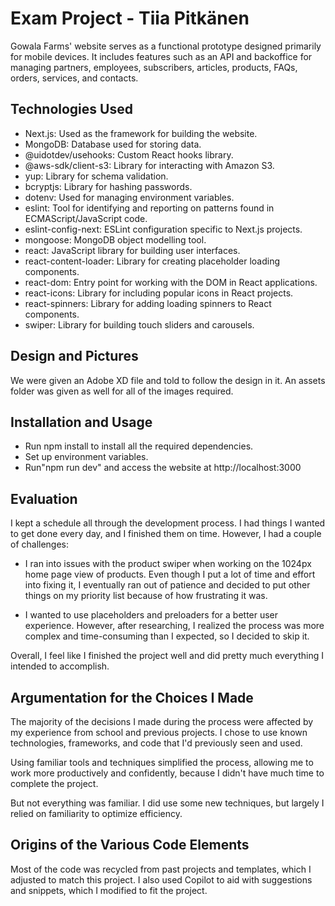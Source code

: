 # Exam Project - Tiia Pitkänen



Gowala Farms' website serves as a functional prototype designed primarily for mobile devices. It includes features such as an API and backoffice for managing partners, employees, subscribers, articles, products, FAQs, orders, services, and contacts.


## Technologies Used

- Next.js: Used as the framework for building the website.
- MongoDB: Database used for storing data.
- @uidotdev/usehooks: Custom React hooks library.
- @aws-sdk/client-s3: Library for interacting with Amazon S3.
- yup: Library for schema validation.
- bcryptjs: Library for hashing passwords.
- dotenv: Used for managing environment variables.
- eslint: Tool for identifying and reporting on patterns found in ECMAScript/JavaScript code.
- eslint-config-next: ESLint configuration specific to Next.js projects.
- mongoose: MongoDB object modelling tool.
- react: JavaScript library for building user interfaces.
- react-content-loader: Library for creating placeholder loading components.
- react-dom: Entry point for working with the DOM in React applications.
- react-icons: Library for including popular icons in React projects.
- react-spinners: Library for adding loading spinners to React components.
- swiper: Library for building touch sliders and carousels.


## Design and Pictures
We were given an Adobe XD file and told to follow the design in it. An assets folder was given as well for all of the images required.



## Installation and Usage

- Run npm install to install all the required dependencies.
- Set up environment variables. 
- Run"npm run dev" and access the website at http://localhost:3000





## Evaluation
I kept a schedule all through the development process. I had things I wanted to get done every day, and I finished them on time. However, I had a couple of challenges:

- I ran into issues with the product swiper when working on the 1024px home page view of products. Even though I put a lot of time and effort into fixing it, I eventually ran out of patience and decided to put other things on my priority list because of how frustrating it was.

- I wanted to use placeholders and preloaders for a better user experience. However, after researching, I realized the process was more complex and time-consuming than I expected, so I decided to skip it.

Overall, I feel like I finished the project well and did pretty much everything I intended to accomplish. 


## Argumentation for the Choices I Made

The majority of the decisions I made during the process were affected by my experience from school and previous projects. I chose to use known technologies, frameworks, and code that I'd previously seen and used. 

Using familiar tools and techniques simplified the process, allowing me to work more productively and confidently, because I didn't have much time to complete the project.

But not everything was familiar. I did use some new techniques, but largely I relied on familiarity to optimize efficiency.

## Origins of the Various Code Elements

Most of the code was recycled from past projects and templates, which I adjusted to match this project. I also used Copilot to aid with suggestions and snippets, which I modified to fit the project.